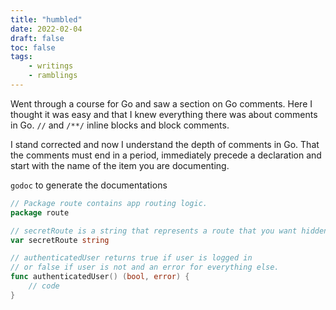 ```yaml
---
title: "humbled"
date: 2022-02-04
draft: false
toc: false
tags:
    - writings
    - ramblings
---
```


Went through a course for Go and saw a section on Go comments. Here I thought it was easy and that I knew everything there was about comments in Go. `//` and `/**/` inline blocks and block comments.  

I stand corrected and now I understand the depth of comments in Go.
That the comments must end in a period, immediately precede a declaration and start with the name of the item you are documenting.

`godoc` to generate the documentations

```go
// Package route contains app routing logic.
package route

// secretRoute is a string that represents a route that you want hidden.
var secretRoute string

// authenticatedUser returns true if user is logged in
// or false if user is not and an error for everything else.
func authenticatedUser() (bool, error) {
    // code
}
```
